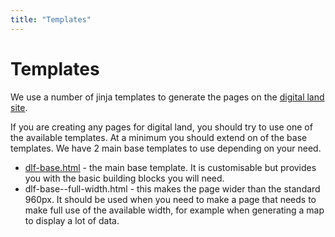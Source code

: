 ```yaml
---
title: "Templates"
---
```

# Templates

We use a number of jinja templates to generate the pages on the [digital land site](https://digital-land.github.io/).

If you are creating any pages for digital land, you should try to use one of the available templates. At a minimum you should extend on of the base templates. We have 2 main base templates to use depending on your need.

* [dlf-base.html](dlf-base) - the main base template. It is customisable but provides you with the basic building blocks you will need.
* dlf-base--full-width.html - this makes the page wider than the standard 960px. It should be used when you need to make a page that needs to make full use of the available width, for example when generating a map to display a lot of data.
